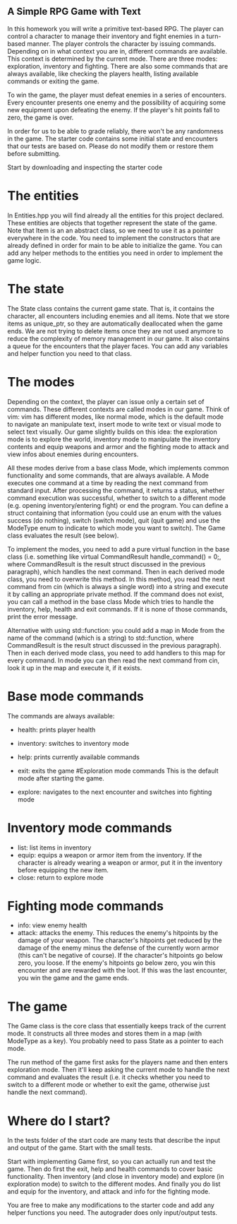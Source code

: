 ## A Simple RPG Game with Text
In this homework you will write a primitive text-based RPG. The player can control a character to manage their inventory and fight enemies in a turn-based manner. The player controls the character by issuing commands. Depending on in what context you are in, different commands are available. This context is determined by the current mode. There are three modes: exploration, inventory and fighting. There are also some commands that are always available, like checking the players health, listing available commands or exiting the game.

To win the game, the player must defeat enemies in a series of encounters. Every encounter presents one enemy and the possibility of acquiring some new equipment upon defeating the enemy. If the player's hit points fall to zero, the game is over.

In order for us to be able to grade reliably, there won't be any randomness in the game. The starter code contains some initial state and encounters that our tests are based on. Please do not modify them or restore them before submitting.

Start by downloading and inspecting the starter code

# The entities
In Entities.hpp you will find already all the entities for this project declared. These entities are objects that together represent the state of the game. Note that Item is an an abstract class, so we need to use it as a pointer everywhere in the code. You need to implement the constructors that are already defined in order for main to be able to initialize the game. You can add any helper methods to the entities you need in order to implement the game logic.

# The state
The State class contains the current game state. That is, it contains the character, all encounters including enemies and all items. Note that we store items as unique_ptr, so they are automatically deallocated when the game ends. We are not trying to delete items once they are not used anymore to reduce the complexity of memory management in our game. It also contains a queue for the encounters that the player faces. You can add any variables and helper function you need to that class.

# The modes
Depending on the context, the player can issue only a certain set of commands. These different contexts are called modes in our game. Think of vim: vim has different modes, like normal mode, which is the default mode to navigate an manipulate text, insert mode to write text or visual mode to select text visually. Our game slightly builds on this idea: the exploration mode is to explore the world, inventory mode to manipulate the inventory contents and equip weapons and armor and the fighting mode to attack and view infos about enemies during encounters.

All these modes derive from a base class Mode, which implements common functionality and some commands, that are always available. A Mode executes one command at a time by reading the next command from standard input. After processing the command, it returns a status, whether command execution was successful, whether to switch to a different mode (e.g. opening inventory/entering fight) or end the program. You can define a struct containing that information (you could use an enum with the values success (do nothing), switch (switch mode), quit (quit game) and use the ModeType enum to indicate to which mode you want to switch). The Game class evaluates the result (see below).

To implement the modes, you need to add a pure virtual function in the base class (i.e. something like virtual CommandResult handle_command() = 0;, where CommandResult is the result struct discussed in the previous paragraph), which handles the next command. Then in each derived mode class, you need to overwrite this method. In this method, you read the next command from cin (which is always a single word) into a string and execute it by calling an appropriate private method. If the command does not exist, you can call a method in the base class Mode which tries to handle the inventory, help, health and exit commands. If it is none of those commands, print the error message.

Alternative with using std::function: you could add a map in Mode from the name of the command (which is a string) to std::function<CommandResult>, where CommandResult is the result struct discussed in the previous paragraph). Then in each derived mode class, you need to add handlers to this map for every command. In mode you can then read the next command from cin, look it up in the map and execute it, if it exists.

# Base mode commands
The commands are always available:

* health: prints player health
* inventory: switches to inventory mode
* help: prints currently available commands
* exit: exits the game
#Exploration mode commands
This is the default mode after starting the game.

* explore: navigates to the next encounter and switches into fighting mode
# Inventory mode commands
* list: list items in inventory
* equip: equips a weapon or armor item from the inventory. If the character is already wearing a weapon or armor, put it in the inventory before equipping the new item.
* close: return to explore mode
# Fighting mode commands
* info: view enemy health
* attack: attacks the enemy. This reduces the enemy's hitpoints by the damage of your weapon. The character's hitpoints get reduced by the damage of the enemy minus the defense of the currently worn armor (this can't be negative of course). If the character's hitpoints go below zero, you loose. If the enemy's hitpoints go below zero, you win this encounter and are rewarded with the loot. If this was the last encounter, you win the game and the game ends.
# The game
The Game class is the core class that essentially keeps track of the current mode. It constructs all three modes and stores them in a map (with ModeType as a key). You probably need to pass State as a pointer to each mode.

The run method of the game first asks for the players name and then enters exploration mode. Then it'll keep asking the current mode to handle the next command and evaluates the result (i.e. it checks whether you need to switch to a different mode or whether to exit the game, otherwise just handle the next command).

# Where do I start?
In the tests folder of the start code are many tests that describe the input and output of the game. Start with the small tests.

Start with implementing Game first, so you can actually run and test the game. Then do first the exit, help and health commands to cover basic functionality. Then inventory (and close in inventory mode) and explore (in exploration mode) to switch to the different modes. And finally you do list and equip for the inventory, and attack and info for the fighting mode.

You are free to make any modifications to the starter code and add any helper functions you need. The autograder does only input/output tests.
